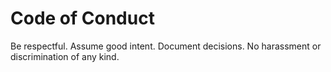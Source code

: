 # Code of Conduct
Be respectful. Assume good intent. Document decisions. No harassment or discrimination of any kind.

